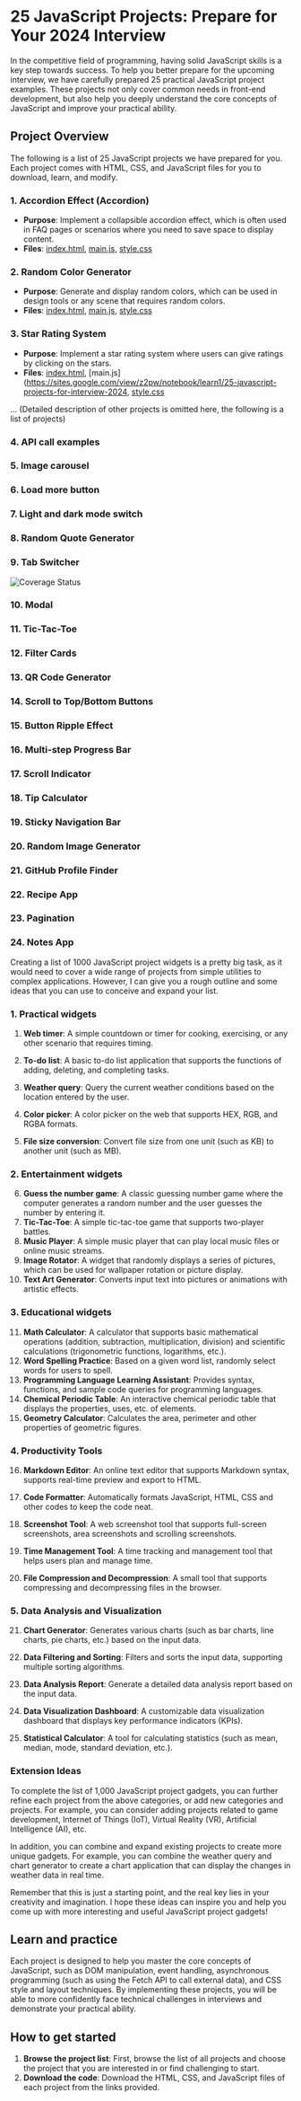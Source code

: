 # 25 JavaScript Projects: Prepare for Your 2024 Interview

In the competitive field of programming, having solid JavaScript skills is a key step towards success. To help you better prepare for the upcoming interview, we have carefully prepared 25 practical JavaScript project examples. These projects not only cover common needs in front-end development, but also help you deeply understand the core concepts of JavaScript and improve your practical ability.

## Project Overview

The following is a list of 25 JavaScript projects we have prepared for you. Each project comes with HTML, CSS, and JavaScript files for you to download, learn, and modify.

### 1. Accordion Effect (Accordion)
- **Purpose**: Implement a collapsible accordion effect, which is often used in FAQ pages or scenarios where you need to save space to display content.
- **Files**: [index.html]([https://sites.google.com/view/z2pw/notebook/learn1/25-javascript-projects-for-interview-2024/1.accordion/index.html](https://sites.google.com/view/z2pw/notebook/learn1/25-javascript-projects-for-interview-2024)), [main.js](https://sites.google.com/view/z2pw/notebook/learn1/25-javascript-projects-for-interview-2024), [style.css](https://sites.google.com/view/z2pw/notebook/learn1/25-javascript-projects-for-interview-2024)

### 2. Random Color Generator
- **Purpose**: Generate and display random colors, which can be used in design tools or any scene that requires random colors.
- **Files**: [index.html](https://sites.google.com/view/z2pw/notebook/learn1/25-javascript-projects-for-interview-2024), [main.js](https://sites.google.com/view/z2pw/notebook/learn1/25-javascript-projects-for-interview-2024), [style.css](https://sites.google.com/view/z2pw/notebook/learn1/25-javascript-projects-for-interview-2024)

### 3. Star Rating System
- **Purpose**: Implement a star rating system where users can give ratings by clicking on the stars.
- **Files**: [index.html](https://sites.google.com/view/z2pw/notebook/learn1/25-javascript-projects-for-interview-2024), [main.js](https://sites.google.com/view/z2pw/notebook/learn1/25-javascript-projects-for-interview-2024, [style.css](https://sites.google.com/view/z2pw/notebook/learn1/25-javascript-projects-for-interview-2024)

... (Detailed description of other projects is omitted here, the following is a list of projects)

### 4. API call examples
### 5. Image carousel
### 6. Load more button
### 7. Light and dark mode switch
### 8. Random Quote Generator
### 9. Tab Switcher
![Coverage Status](https://github.com/543x/1000-javascript-projects-for-interview/blob/main/image/Accordion%20with%20Modal.png)
### 10. Modal
### 11. Tic-Tac-Toe
### 12. Filter Cards
### 13. QR Code Generator
### 14. Scroll to Top/Bottom Buttons
### 15. Button Ripple Effect
### 16. Multi-step Progress Bar
### 17. Scroll Indicator
### 18. Tip Calculator
### 19. Sticky Navigation Bar
### 20. Random Image Generator
### 21. GitHub Profile Finder
### 22. Recipe App
### 23. Pagination
### 24. Notes App

Creating a list of 1000 JavaScript project widgets is a pretty big task, as it would need to cover a wide range of projects from simple utilities to complex applications. However, I can give you a rough outline and some ideas that you can use to conceive and expand your list.

### 1. Practical widgets

1. **Web timer**: A simple countdown or timer for cooking, exercising, or any other scenario that requires timing.

2. **To-do list**: A basic to-do list application that supports the functions of adding, deleting, and completing tasks.

3. **Weather query**: Query the current weather conditions based on the location entered by the user.

4. **Color picker**: A color picker on the web that supports HEX, RGB, and RGBA formats.

5. **File size conversion**: Convert file size from one unit (such as KB) to another unit (such as MB).

### 2. Entertainment widgets

6. **Guess the number game**: A classic guessing number game where the computer generates a random number and the user guesses the number by entering it.
7. **Tic-Tac-Toe**: A simple tic-tac-toe game that supports two-player battles.
8. **Music Player**: A simple music player that can play local music files or online music streams.
9. **Image Rotator**: A widget that randomly displays a series of pictures, which can be used for wallpaper rotation or picture display.
10. **Text Art Generator**: Converts input text into pictures or animations with artistic effects.

### 3. Educational widgets

11. **Math Calculator**: A calculator that supports basic mathematical operations (addition, subtraction, multiplication, division) and scientific calculations (trigonometric functions, logarithms, etc.).
12. **Word Spelling Practice**: Based on a given word list, randomly select words for users to spell.
13. **Programming Language Learning Assistant**: Provides syntax, functions, and sample code queries for programming languages.
14. **Chemical Periodic Table**: An interactive chemical periodic table that displays the properties, uses, etc. of elements.
15. **Geometry Calculator**: Calculates the area, perimeter and other properties of geometric figures.

### 4. Productivity Tools

16. **Markdown Editor**: An online text editor that supports Markdown syntax, supports real-time preview and export to HTML.

17. **Code Formatter**: Automatically formats JavaScript, HTML, CSS and other codes to keep the code neat.

18. **Screenshot Tool**: A web screenshot tool that supports full-screen screenshots, area screenshots and scrolling screenshots.

19. **Time Management Tool**: A time tracking and management tool that helps users plan and manage time.

20. **File Compression and Decompression**: A small tool that supports compressing and decompressing files in the browser.

### 5. Data Analysis and Visualization

21. **Chart Generator**: Generates various charts (such as bar charts, line charts, pie charts, etc.) based on the input data.

22. **Data Filtering and Sorting**: Filters and sorts the input data, supporting multiple sorting algorithms.
23. **Data Analysis Report**: Generate a detailed data analysis report based on the input data.
24. **Data Visualization Dashboard**: A customizable data visualization dashboard that displays key performance indicators (KPIs).
25. **Statistical Calculator**: A tool for calculating statistics (such as mean, median, mode, standard deviation, etc.).

### Extension Ideas

To complete the list of 1,000 JavaScript project gadgets, you can further refine each project from the above categories, or add new categories and projects. For example, you can consider adding projects related to game development, Internet of Things (IoT), Virtual Reality (VR), Artificial Intelligence (AI), etc.

In addition, you can combine and expand existing projects to create more unique gadgets. For example, you can combine the weather query and chart generator to create a chart application that can display the changes in weather data in real time.

Remember that this is just a starting point, and the real key lies in your creativity and imagination. I hope these ideas can inspire you and help you come up with more interesting and useful JavaScript project gadgets!

## Learn and practice

Each project is designed to help you master the core concepts of JavaScript, such as DOM manipulation, event handling, asynchronous programming (such as using the Fetch API to call external data), and CSS style and layout techniques. By implementing these projects, you will be able to more confidently face technical challenges in interviews and demonstrate your practical ability.

## How to get started

1. **Browse the project list**: First, browse the list of all projects and choose the project that you are interested in or find challenging to start.
2. **Download the code**: Download the HTML, CSS, and JavaScript files of each project from the links provided.

